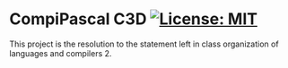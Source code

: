 # CompiPascal C3D [![License: MIT](https://img.shields.io/badge/License-MIT-brightgreen.svg)](https://opensource.org/licenses/MIT)

This project is the resolution to the statement left in class organization of languages and compilers 2.
